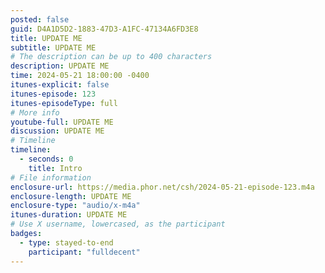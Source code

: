 ```yaml
---
posted: false
guid: D4A1D5D2-1883-47D3-A1FC-47134A6FD3E8
title: UPDATE ME
subtitle: UPDATE ME
# The description can be up to 400 characters
description: UPDATE ME
time: 2024-05-21 18:00:00 -0400
itunes-explicit: false
itunes-episode: 123
itunes-episodeType: full
# More info
youtube-full: UPDATE ME
discussion: UPDATE ME
# Timeline
timeline:
  - seconds: 0
    title: Intro
# File information
enclosure-url: https://media.phor.net/csh/2024-05-21-episode-123.m4a
enclosure-length: UPDATE ME
enclosure-type: "audio/x-m4a"
itunes-duration: UPDATE ME
# Use X username, lowercased, as the participant
badges:
  - type: stayed-to-end
    participant: "fulldecent"
---
```


<!--end of quick notes-->
